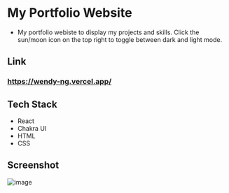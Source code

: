 # My Portfolio Website

- My portfolio webiste to display my projects and skills. Click the sun/moon icon on the top right to toggle between dark and light mode.

## Link
### https://wendy-ng.vercel.app/

## Tech Stack

- React
- Chakra UI
- HTML
- CSS

## Screenshot
![image](https://user-images.githubusercontent.com/71687298/190548542-9d68ccc2-69b0-442f-b206-aa4f5d872374.png)
